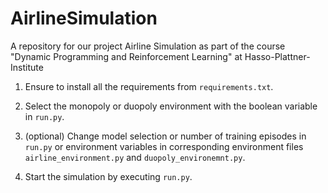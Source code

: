 # AirlineSimulation
A repository for our project Airline Simulation as part of the course "Dynamic Programming and Reinforcement Learning" at Hasso-Plattner-Institute

1. Ensure to install all the requirements from ``requirements.txt``.

2. Select the monopoly or duopoly environment with the boolean variable in ``run.py``.

3. (optional) Change model selection or number of training episodes in ``run.py`` or environment variables in corresponding environment files ``airline_environment.py`` and ``duopoly_environemnt.py``.

4. Start the simulation by executing ``run.py``.
